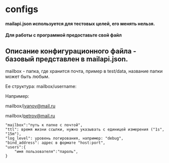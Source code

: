 # configs

#### mailapi.json используется для тестовых целей, его менять нельзя.
#### Для работы с программой предоставьте свой файл

## Описание конфигурационного файла - базовый представлен в mailapi.json.


 mailbox - папка, где хранится почта, пример в test/data, название папки может быть любым.

 Ее структура: mailbox/username:

 Например:

 mailbox/ivanov@mail.ru

 mailbox/petrov@mail.ru

    "mailbox":"путь к папке с почтой",
    "ttl": время жизни ссылки, нужно указывать с единицей измерения ("1s", "15m"),
    "log_level": уровень логирования, например: "debug",
    "bind_address": адрес в формате "host:port",
    "users":{
        "имя пользователя":"пароль",
    }
